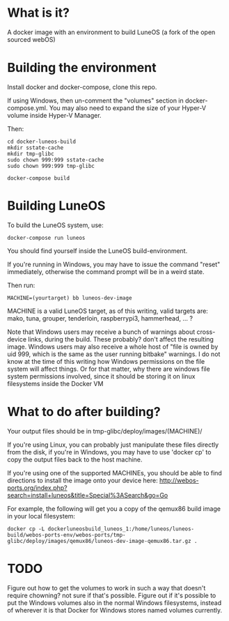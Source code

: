 # What is it?

A docker image with an environment to build LuneOS (a fork of the open sourced webOS)

# Building the environment

Install docker and docker-compose, clone this repo.

If using Windows, then un-comment the "volumes" section in docker-compose.yml.  You may also need to expand the size of your Hyper-V volume inside Hyper-V Manager.

Then:

````
cd docker-luneos-build
mkdir sstate-cache
mkdir tmp-glibc
sudo chown 999:999 sstate-cache
sudo chown 999:999 tmp-glibc

docker-compose build
````

# Building LuneOS
To build the LuneOS system, use:

````
docker-compose run luneos
````

You should find yourself inside the LuneOS build-environment.

If you're running in Windows, you may have to issue the command "reset" immediately, otherwise
the command prompt will be in a weird state.

Then run:

````
MACHINE=(yourtarget) bb luneos-dev-image
````
MACHINE is a valid LuneOS target, as of this writing, valid targets are:
mako, tuna, grouper, tenderloin, raspberrypi3, hammerhead, ... ?

Note that Windows users may receive a bunch of warnings about cross-device links, during the build. These probably? don't affect the resulting image.
Windows users may also receive a whole host of "file is owned by uid 999, which is the same as the user running bitbake" warnings.
I do not know at the time of this writing how Windows permissions on the file system will affect things. Or for that matter, why there are windows
file system permissions involved, since it should be storing it on linux filesystems inside the Docker VM

# What to do after building?

Your output files should be in tmp-glibc/deploy/images/(MACHINE)/

If you're using Linux, you can probably just manipulate these files directly from the disk,
if you're in Windows, you may have to use 'docker cp' to copy the output files back to the host
machine.

If you're using one of the supported MACHINEs, you should be able to find directions to install
the image onto your device here: http://webos-ports.org/index.php?search=install+luneos&title=Special%3ASearch&go=Go

For example, the following will get you a copy of the qemux86 build image in your local filesystem:
````
docker cp -L dockerluneosbuild_luneos_1:/home/luneos/luneos-build/webos-ports-env/webos-ports/tmp-glibc/deploy/images/qemux86/luneos-dev-image-qemux86.tar.gz .
````

# TODO

Figure out how to get the volumes to work in such a way that doesn't require chowning? not sure if that's possible.  Figure out if it's possible to put the Windows volumes also in the normal Windows filesystems, instead of wherever it is that Docker for Windows stores named volumes currently.
